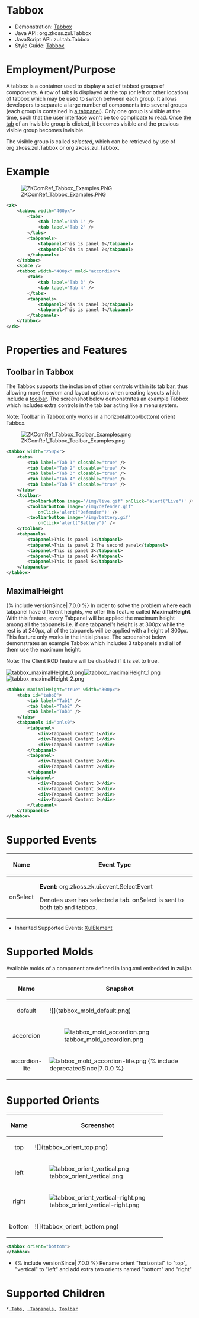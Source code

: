 

# Tabbox

- Demonstration: [Tabbox](http://www.zkoss.org/zkdemo/tabbox)
- Java API: <javadoc>org.zkoss.zul.Tabbox</javadoc>
- JavaScript API: <javadoc directory="jsdoc">zul.tab.Tabbox</javadoc>
- Style Guide: [
  Tabbox](ZK_Style_Guide/XUL_Component_Specification/Tabbox)

# Employment/Purpose

A tabbox is a container used to display a set of tabbed groups of
components. A row of tabs is displayed at the top (or left or other
location) of tabbox which may be used to switch between each group. It
allows developers to separate a large number of components into several
groups (each group is contained in [a
tabpanel](ZK_Component_Reference/Containers/Tabbox/Tabpanel)).
Only one group is visible at the time, such that the user interface
won't be too complicate to read. Once [the
tab](ZK_Component_Reference/Containers/Tabbox/Tab) of an
invisible group is clicked, it becomes visible and the previous visible
group becomes invisible.

The visible group is called *selected*, which can be retrieved by use of
<javadoc method="getSelectedPanel()">org.zkoss.zul.Tabbox</javadoc> or
<javadoc method="getSelectedIndex()">org.zkoss.zul.Tabbox</javadoc>.

# Example

<figure>
<img src="ZKComRef_Tabbox_Examples.PNG"
title="ZKComRef_Tabbox_Examples.PNG" />
<figcaption>ZKComRef_Tabbox_Examples.PNG</figcaption>
</figure>

``` xml
<zk>
    <tabbox width="400px">
        <tabs>
            <tab label="Tab 1" />
            <tab label="Tab 2" />
        </tabs>
        <tabpanels>
            <tabpanel>This is panel 1</tabpanel>
            <tabpanel>This is panel 2</tabpanel>
        </tabpanels>
    </tabbox>
    <space />
    <tabbox width="400px" mold="accordion">
        <tabs>
            <tab label="Tab 3" />
            <tab label="Tab 4" />
        </tabs>
        <tabpanels>
            <tabpanel>This is panel 3</tabpanel>
            <tabpanel>This is panel 4</tabpanel>
        </tabpanels>
    </tabbox>
</zk>
```

# Properties and Features

## Toolbar in Tabbox

The Tabbox supports the inclusion of other controls within its tab bar,
thus allowing more freedom and layout options when creating layouts
which include a
[toolbar](ZK_Component_Reference/Essential_Components/Toolbar).
The screenshot below demonstrates an example Tabbox which includes extra
controls in the tab bar acting like a menu system.

Note: Toolbar in Tabbox only works in a horizontal(top/bottom) orient
Tabbox.

<figure>
<img src="ZKComRef_Tabbox_Toolbar_Examples.png"
title="ZKComRef_Tabbox_Toolbar_Examples.png" />
<figcaption>ZKComRef_Tabbox_Toolbar_Examples.png</figcaption>
</figure>

``` xml
<tabbox width="250px">
    <tabs>
        <tab label="Tab 1" closable="true" />
        <tab label="Tab 2" closable="true" />
        <tab label="Tab 3" closable="true" />
        <tab label="Tab 4" closable="true" />
        <tab label="Tab 5" closable="true" />
    </tabs>
    <toolbar>
        <toolbarbutton image="/img/live.gif" onClick='alert("Live")' />
        <toolbarbutton image="/img/defender.gif"
            onClick='alert("Defender")' />
        <toolbarbutton image="/img/battery.gif"
            onClick='alert("Battery")' />
    </toolbar>
    <tabpanels>
        <tabpanel>This is panel 1</tabpanel>
        <tabpanel>This is panel 2 The second panel</tabpanel>
        <tabpanel>This is panel 3</tabpanel>
        <tabpanel>This is panel 4</tabpanel>
        <tabpanel>This is panel 5</tabpanel>
    </tabpanels>
</tabbox>
```

## MaximalHeight

{% include versionSince\| 7.0.0 %} In order to solve the problem where
each tabpanel have different heights, we offer this feature called
**MaximalHeight**. With this feature, every Tabpanel will be applied the
maximum height among all the tabpanels i.e. if one tabpanel's height is
at 300px while the rest is at 240px, all of the tabpanels will be
applied with a height of 300px. This feature only works in the initial
phase. The screenshot below demonstrates an example Tabbox which
includes 3 tabpanels and all of them use the maximum height.

Note: The Client ROD feature will be disabled if it is set to true.

![](tabbox_maximalHeight_0.png "tabbox_maximalHeight_0.png")![](tabbox_maximalHeight_1.png "tabbox_maximalHeight_1.png")![](tabbox_maximalHeight_2.png "tabbox_maximalHeight_2.png")

``` xml
<tabbox maximalHeight="true" width="300px">
    <tabs id="tabs0">
        <tab label="Tab1" />
        <tab label="Tab2" />
        <tab label="Tab3" />
    </tabs>
    <tabpanels id="pnls0">
        <tabpanel>
            <div>Tabpanel Content 1</div>
            <div>Tabpanel Content 1</div>
            <div>Tabpanel Content 1</div>
        </tabpanel>
        <tabpanel>
            <div>Tabpanel Content 2</div>
            <div>Tabpanel Content 2</div>
        </tabpanel>
        <tabpanel>
            <div>Tabpanel Content 3</div>
            <div>Tabpanel Content 3</div>
            <div>Tabpanel Content 3</div>
            <div>Tabpanel Content 3</div>
        </tabpanel>
    </tabpanels>
</tabbox>
```

# Supported Events

<table>
<thead>
<tr class="header">
<th><center>
<p>Name</p>
</center></th>
<th><center>
<p>Event Type</p>
</center></th>
</tr>
</thead>
<tbody>
<tr class="odd">
<td><center>
<p>onSelect</p>
</center></td>
<td><p><strong>Event:</strong>
<javadoc>org.zkoss.zk.ui.event.SelectEvent</javadoc></p>
<p>Denotes user has selected a tab. onSelect is sent to both tab and
tabbox.</p></td>
</tr>
</tbody>
</table>

- Inherited Supported Events: [
  XulElement](ZK_Component_Reference/Base_Components/XulElement#Supported_Events)

# Supported Molds

Available molds of a component are defined in lang.xml embedded in
zul.jar.

<table>
<thead>
<tr class="header">
<th><center>
<p>Name</p>
</center></th>
<th><center>
<p>Snapshot</p>
</center></th>
</tr>
</thead>
<tbody>
<tr class="odd">
<td><center>
<p>default</p>
</center></td>
<td>![](tabbox_mold_default.png)</td>
</tr>
<tr class="even">
<td><center>
<p>accordion</p>
</center></td>
<td><figure>
<img src="tabbox_mold_accordion.png"
title="tabbox_mold_accordion.png" />
<figcaption>tabbox_mold_accordion.png</figcaption>
</figure></td>
</tr>
<tr class="odd">
<td><center>
<p>accordion-lite</p>
</center></td>
<td><p><img src="tabbox_mold_accordion-lite.png"
title="tabbox_mold_accordion-lite.png"
alt="tabbox_mold_accordion-lite.png" /> {% include deprecatedSince|7.0.0
%}</p></td>
</tr>
</tbody>
</table>

# Supported Orients

<table>
<thead>
<tr class="header">
<th><center>
<p>Name</p>
</center></th>
<th><center>
<p>Screenshot</p>
</center></th>
</tr>
</thead>
<tbody>
<tr class="odd">
<td><center>
<p>top</p>
</center></td>
<td>![](tabbox_orient_top.png)</td>
</tr>
<tr class="even">
<td><center>
<p>left</p>
</center></td>
<td><figure>
<img src="tabbox_orient_vertical.png"
title="tabbox_orient_vertical.png" />
<figcaption>tabbox_orient_vertical.png</figcaption>
</figure></td>
</tr>
<tr class="odd">
<td><center>
<p>right</p>
</center></td>
<td><figure>
<img src="tabbox_orient_vertical-right.png"
title="tabbox_orient_vertical-right.png" />
<figcaption>tabbox_orient_vertical-right.png</figcaption>
</figure></td>
</tr>
<tr class="even">
<td><center>
<p>bottom</p>
</center></td>
<td>![](tabbox_orient_bottom.png‎)</td>
</tr>
</tbody>
</table>

``` xml
<tabbox orient="bottom">
</tabbox>
```

- {% include versionSince\| 7.0.0 %} Rename orient "horizontal" to
  "top", "vertical" to "left" and add extra two orients named "bottom"
  and "right"

# Supported Children

`*`[` Tabs`](ZK_Component_Reference/Containers/Tabbox/Tabs)`, `[` Tabpanels`](ZK_Component_Reference/Containers/Tabbox/Tabpanels)`, `[`Toolbar`](ZK_Component_Reference/Essential_Components/Toolbar)


